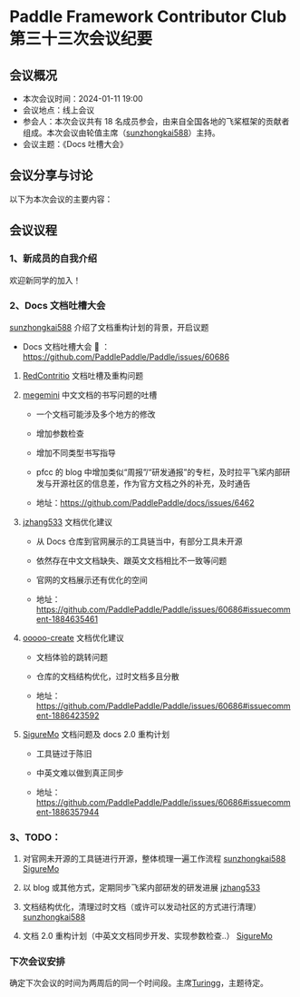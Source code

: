 # Paddle Framework Contributor Club 第三十三次会议纪要

## 会议概况

- 本次会议时间：2024-01-11 19:00
- 会议地点：线上会议
- 参会人：本次会议共有 18 名成员参会，由来自全国各地的飞桨框架的贡献者组成。本次会议由轮值主席（[sunzhongkai588](https://github.com/sunzhongkai588)）主持。
- 会议主题：《Docs 吐槽大会》

## 会议分享与讨论

以下为本次会议的主要内容：

## 会议议程

### 1、新成员的自我介绍

欢迎新同学的加入！

### 2、Docs 文档吐槽大会

[sunzhongkai588](https://github.com/sunzhongkai588) 介绍了文档重构计划的背景，开启议题

- Docs 文档吐槽大会 💬 ：https://github.com/PaddlePaddle/Paddle/issues/60686

1. [RedContritio](https://github.com/RedContritio) 文档吐槽及重构问题

2. [megemini](https://github.com/megemini) 中文文档的书写问题的吐槽

   - 一个文档可能涉及多个地方的修改
   - 增加参数检查
   - 增加不同类型书写指导
   - pfcc 的 blog 中增加类似“周报”/“研发通报”的专栏，及时拉平飞桨内部研发与开源社区的信息差，作为官方文档之外的补充，及时通告

   - 地址：https://github.com/PaddlePaddle/docs/issues/6462

3. [jzhang533](https://github.com/jzhang533) 文档优化建议

   - 从 Docs 仓库到官网展示的工具链当中，有部分工具未开源
   - 依然存在中文文档缺失、跟英文文档相比不一致等问题
   - 官网的文档展示还有优化的空间

   - 地址：https://github.com/PaddlePaddle/Paddle/issues/60686#issuecomment-1884635461

4. [ooooo-create](https://github.com/ooooo-create) 文档优化建议

   - 文档体验的跳转问题
   - 仓库的文档结构优化，过时文档多且分散

   - 地址：https://github.com/PaddlePaddle/Paddle/issues/60686#issuecomment-1886423592

5. [SigureMo](https://github.com/SigureMo) 文档问题及 docs 2.0 重构计划

   - 工具链过于陈旧
   - 中英文难以做到真正同步

   - 地址：https://github.com/PaddlePaddle/Paddle/issues/60686#issuecomment-1886357944

### 3、TODO：

1. 对官网未开源的工具链进行开源，整体梳理一遍工作流程 [sunzhongkai588](https://github.com/sunzhongkai588) [SigureMo](https://github.com/SigureMo)

2. 以 blog 或其他方式，定期同步飞桨内部研发的研发进展 [jzhang533](https://github.com/jzhang533)

3. 文档结构优化，清理过时文档（或许可以发动社区的方式进行清理） [sunzhongkai588](https://github.com/sunzhongkai588)

4. 文档 2.0 重构计划（中英文文档同步开发、实现参数检查..） [SigureMo](https://github.com/SigureMo)

### 下次会议安排

确定下次会议的时间为两周后的同一个时间段。主席[Turingg](https://github.com/Turingg)，主题待定。

